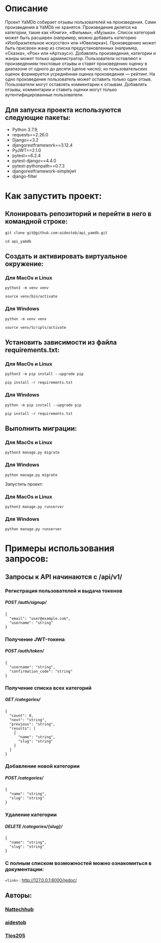 # Описание
Проект YaMDb собирает отзывы пользователей на произведения. Сами произведения в YaMDb не хранятся.
Произведения делятся на категории, такие как «Книги», «Фильмы», «Музыка». Список категорий может быть расширен (например, можно добавить категорию «Изобразительное искусство» или «Ювелирка»). 
Произведению может быть присвоен жанр из списка предустановленных (например, «Сказка», «Рок» или «Артхаус»). 
Добавлять произведения, категории и жанры может только администратор.
Пользователи оставляют к произведениям текстовые отзывы и ставят произведению оценку в диапазоне от одного до десяти (целое число); из пользовательских оценок формируется усреднённая оценка произведения — рейтинг. На одно произведение пользователь может оставить только один отзыв.
Пользователи могут оставлять комментарии к отзывам.
Добавлять отзывы, комментарии и ставить оценки могут только аутентифицированные пользователи.

## Для запуска проекта используются следующие пакеты:
* Python 3.7.9,
* requests==2.26.0
* Django==3.2
* djangorestframework==3.12.4
* PyJWT==2.1.0
* pytest==6.2.4
* pytest-django==4.4.0
* pytest-pythonpath==0.7.3
* djangorestframework-simplejwt
* django-filter

# Как запустить проект:

## Клонировать репозиторий и перейти в него в командной строке:

```
git clone git@github.com:aidestob/api_yamdb.git
```

```
cd api_yamdb
```

## Cоздать и активировать виртуальное окружение:

### Для MacOs и Linux
```
python3 -m venv venv 
```

```
source venv/bin/activate
```
### Для Windows
```
python -m venv venv 
```

```
source venv/Scripts/activate
```

## Установить зависимости из файла requirements.txt:

### Для MacOs и Linux
```
python3 -m pip install --upgrade pip
```

```
pip install -r requirements.txt
```

### Для Windows
```
python -m pip install --upgrade pip
```

```
pip install -r requirements.txt
```

## Выполнить миграции:

### Для MacOs и Linux
```
python3 manage.py migrate
```
### Для Windows
```
python manage.py migrate
```

Запустить проект:

### Для MacOs и Linux
```
python3 manage.py runserver
```

### Для Windows
```
python manage.py runserver
```
# Примеры использования запросов:

## Запросы к API начинаются с /api/v1/
### Регистрация пользователей и выдача токенов

##### POST /auth/signup/
```
{
  "email": "user@example.com",
  "username": "string"
}
```

### Получение JWT-токена
##### POST /auth/token/
```
{
  "username": "string",
  "confirmation_code": "string"
}
```

### Получение списка всех категорий
##### GET /categories/
```
{
  "count": 0,
  "next": "string",
  "previous": "string",
  "results": [
    {
      "name": "string",
      "slug": "string"
    }
  ]
}
```

### Добавление новой категории
##### POST /categories/
```
{
  "name": "string",
  "slug": "string"
}
```

### Удаление категории
##### DELETE /categories/{slug}/
```
{
  "name": "string",
  "slug": "string"
}
```
### С полным списком возможностей можно ознакомиться в документации:
`<link>` :    http://127.0.0.1:8000/redoc/

## Авторы:
### [Nattechhub](https://github.com/Nattechhub)
### [aidestob](https://github.com/aidestob)
### [Tlos205](https://github.com/Tlos205)
